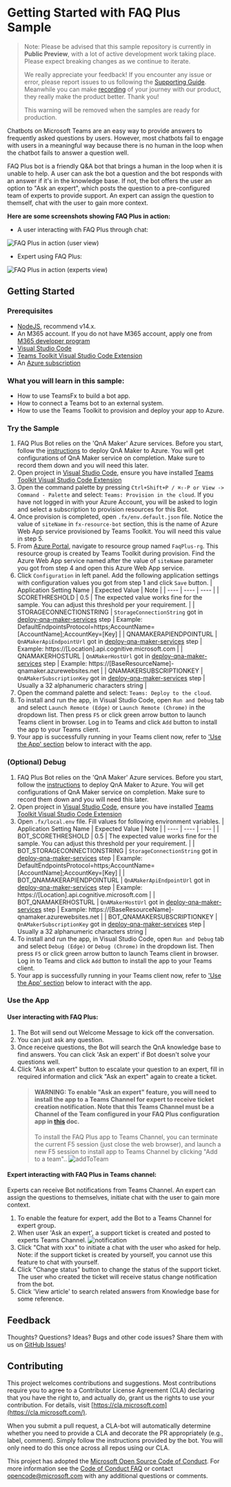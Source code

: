 # Getting Started with FAQ Plus Sample

> Note: Please be advised that this sample repository is currently in **Public Preview**, with a lot of active development work taking place. Please expect breaking changes as we continue to iterate. 
> 
>We really appreciate your feedback! If you encounter any issue or error, please report issues to us following the [Supporting Guide](./../SUPPORT.md). Meanwhile you can make [recording](https://aka.ms/teamsfx-record) of your journey with our product, they really make the product better. Thank you!
>
> This warning will be removed when the samples are ready for production.

Chatbots on Microsoft Teams are an easy way to provide answers to frequently asked questions by users. However, most chatbots fail to engage with users in a meaningful way because there is no human in the loop when the chatbot fails to answer a question well.

FAQ Plus bot is a friendly Q&A bot that brings a human in the loop when it is unable to help. A user can ask the bot a question and the bot responds with an answer if it's in the knowledge base. If not, the bot offers the user an option to "Ask an expert", which posts the question to a pre-configured team of experts to provide support. An expert can assign the question to themself, chat with the user to gain more context.

**Here are some screenshots showing FAQ Plus in action:**

*	A user interacting with FAQ Plus through chat:

![FAQ Plus in action (user view)](docs/images/FAQPlusEndUser.gif)

*	Expert using FAQ Plus:

![FAQ Plus in action (experts view)](docs/images/FAQPlusExperts.gif)

## Getting Started

### Prerequisites

- [NodeJS](https://nodejs.org/en/), recommend v14.x.
- An M365 account. If you do not have M365 account, apply one from [M365 developer program](https://developer.microsoft.com/en-us/microsoft-365/dev-program)
- [Visual Studio Code](https://code.visualstudio.com/)
- [Teams Toolkit Visual Studio Code Extension](https://aka.ms/teams-toolkit)
- An [Azure subscription](https://azure.microsoft.com/en-us/free/)

### What you will learn in this sample:

- How to use TeamsFx to build a bot app.
- How to connect a Teams bot to an external system.
- How to use the Teams Toolkit to provision and deploy your app to Azure.

### Try the Sample

1. FAQ Plus Bot relies on the 'QnA Maker' Azure services. Before you start, follow the [instructions](docs/deploy-qna-maker-services.md) to deploy QnA Maker to Azure. You will get configurations of QnA Maker service on completion. Make sure to record them down and you will need this later. 
2. Open project in [Visual Studio Code](https://code.visualstudio.com/), ensure you have installed [Teams Toolkit Visual Studio Code Extension](https://aka.ms/teams-toolkit)
3. Open the command palette by pressing `Ctrl+Shift+P / ⌘⇧-P or View -> Command - Palette` and select: `Teams: Provision in the cloud`. If you have not logged in with your Azure Account, you will be asked to login and select a subscription to provision resources for this Bot.
4. Once provision is completed, open `.fx/env.default.json` file. Notice the value of `siteName` in `fx-resource-bot` section, this is the name of Azure Web App service provisioned by Teams Toolkit. You will need this value in step 5.
5. From [Azure Portal](https://portal.azure.com/#home), navigate to resource group named `FaqPlus-rg`. This resource group is created by Teams Toolkit during provision. Find the Azure Web App service named after the value of `siteName` parameter you got from step 4 and open this Azure Web App service.
6. Click `Configuration` in left panel. Add the following application settings with configuration values you got from step 1 and click `Save` button.
    | Application Setting Name | Expected Value | Note |
    | ---- | ---- | ---- |
    | SCORETHRESHOLD | 0.5 | The expected value works fine for the sample. You can adjust this threshold per your requirement. |
    | STORAGECONNECTIONSTRING | `StorageConnectionString` got in [deploy-qna-maker-services](docs/deploy-qna-maker-services.md) step | Example: DefaultEndpointsProtocol=https;AccountName=[AccountName];AccountKey=[Key] |
    | QNAMAKERAPIENDPOINTURL | `QnAMakerApiEndpointUrl` got in [deploy-qna-maker-services](docs/deploy-qna-maker-services.md) step | Example: https://[Location].api.cognitive.microsoft.com |
    | QNAMAKERHOSTURL | `QnAMakerHostUrl` got in [deploy-qna-maker-services](docs/deploy-qna-maker-services.md) step | Example: https://[BaseResourceName]-qnamaker.azurewebsites.net |
    | QNAMAKERSUBSCRIPTIONKEY | `QnAMakerSubscriptionKey` got in [deploy-qna-maker-services](docs/deploy-qna-maker-services.md) step | Usually a 32 alphanumeric characters string |
7. Open the command palette and select: `Teams: Deploy to the cloud`.
8. To install and run the app, in Visual Studio Code, open `Run and Debug` tab and select `Launch Remote (Edge)` or `Launch Remote (Chrome)` in the dropdown list. Then press `F5` or click green arrow button to launch Teams client in browser. Log in to Teams and click `Add` button to install the app to your Teams client.
9. Your app is successfully running in your Teams client now, refer to ['Use the App' section](#use-the-app) below to interact with the app.

### (Optional) Debug

1. FAQ Plus Bot relies on the 'QnA Maker' Azure services. Before you start, follow the [instructions](docs/deploy-qna-maker-services.md) to deploy QnA Maker to Azure. You will get configurations of QnA Maker service on completion. Make sure to record them down and you will need this later. 
2. Open project in [Visual Studio Code](https://code.visualstudio.com/), ensure you have installed [Teams Toolkit Visual Studio Code Extension](https://aka.ms/teams-toolkit)
2. Open `.fx/local.env` file. Fill values for following environment variables.
    | Application Setting Name | Expected Value | Note |
    | ---- | ---- | ---- |
    | BOT_SCORETHRESHOLD | 0.5 | The expected value works fine for the sample. You can adjust this threshold per your requirement. |
    | BOT_STORAGECONNECTIONSTRING | `StorageConnectionString` got in [deploy-qna-maker-services](docs/deploy-qna-maker-services.md) step | Example: DefaultEndpointsProtocol=https;AccountName=[AccountName];AccountKey=[Key] |
    | BOT_QNAMAKERAPIENDPOINTURL | `QnAMakerApiEndpointUrl` got in [deploy-qna-maker-services](docs/deploy-qna-maker-services.md) step | Example: https://[Location].api.cognitive.microsoft.com |
    | BOT_QNAMAKERHOSTURL | `QnAMakerHostUrl` got in [deploy-qna-maker-services](docs/deploy-qna-maker-services.md) step | Example: https://[BaseResourceName]-qnamaker.azurewebsites.net |
    | BOT_QNAMAKERSUBSCRIPTIONKEY | `QnAMakerSubscriptionKey` got in [deploy-qna-maker-services](docs/deploy-qna-maker-services.md) step | Usually a 32 alphanumeric characters string |
3. To install and run the app, in Visual Studio Code, open `Run and Debug` tab and select `Debug (Edge)` or `Debug (Chrome)` in the dropdown list. Then press `F5` or click green arrow button to launch Teams client in browser. Log in to Teams and click `Add` button to install the app to your Teams client.
4. Your app is successfully running in your Teams client now, refer to ['Use the App' section](#use-the-app) below to interact with the app.

### Use the App

#### User interacting with FAQ Plus:

1. The Bot will send out Welcome Message to kick off the conversation.
2. You can just ask any question.
3. Once receive questions, the Bot will search the QnA knowledge base to find answers. You can click 'Ask an expert' if Bot doesn't solve your questions well.
4. Click "Ask an expert" button to escalate your question to an expert, fill in required information and click "Ask an expert" again to create a ticket.
    > #### WARNING: To enable "Ask an expert" feature, you will need to install the app to a Teams Channel for expert to receive ticket creation notification. Note that this Teams Channel must be a Channel of the Team configured in your FAQ Plus configuration app in [this](docs/deploy-qna-maker-services.md) doc.
    > To install the FAQ Plus app to Teams Channel, you can terminate the current F5 session (just close the web browser), and launch a new F5 session to install app to Teams Channel by clicking "Add to a team".. 
    >  ![addToTeam](docs/images/addToTeam.png)

#### Expert interacting with FAQ Plus in Teams channel:

Experts can receive Bot notifications from Teams Channel. An expert can assign the questions to themselves, initiate chat with the user to gain more context.
1. To enable the feature for expert, add the Bot to a Teams Channel for expert group.
2. When user 'Ask an expert', a support ticket is created and posted to experts Teams Channel.
    ![notification](docs/images/notificationCard.png)
4. Click "Chat with xxx" to initiate a chat with the user who asked for help. Note: if the support ticket is created by yourself, you cannot use this feature to chat with yourself.
5. Click "Change status" button to change the status of the support ticket. The user who created the ticket will receive status change notification from the bot.
6. Click 'View article' to search related answers from Knowledge base for some reference.


## Feedback

Thoughts? Questions? Ideas? Bugs and other code issues? Share them with us on [GitHub Issues](https://github.com/OfficeDev/TeamsFx-Samples/issues)!

## Contributing

This project welcomes contributions and suggestions. Most contributions require you to agree to a Contributor License Agreement (CLA) declaring that you have the right to, and actually do, grant us the rights to use your contribution. For details, visit [https://cla.microsoft.com](https://cla.microsoft.com/).

When you submit a pull request, a CLA-bot will automatically determine whether you need to provide a CLA and decorate the PR appropriately (e.g., label, comment). Simply follow the instructions provided by the bot. You will only need to do this once across all repos using our CLA.

This project has adopted the [Microsoft Open Source Code of Conduct](https://opensource.microsoft.com/codeofconduct/). For more information see the [Code of Conduct FAQ](https://opensource.microsoft.com/codeofconduct/FAQ/) or contact [opencode@microsoft.com](mailto:opencode@microsoft.com) with any additional questions or comments.
